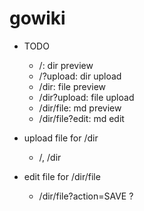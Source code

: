 # gowiki

* TODO
  * /: dir preview
  * /?upload: dir upload
  * /dir: file preview
  * /dir?upload: file upload
  * /dir/file: md preview
  * /dir/file?edit: md edit

* upload file for /dir
  * /, /dir
* edit file for /dir/file
  * /dir/file?action=SAVE ?

